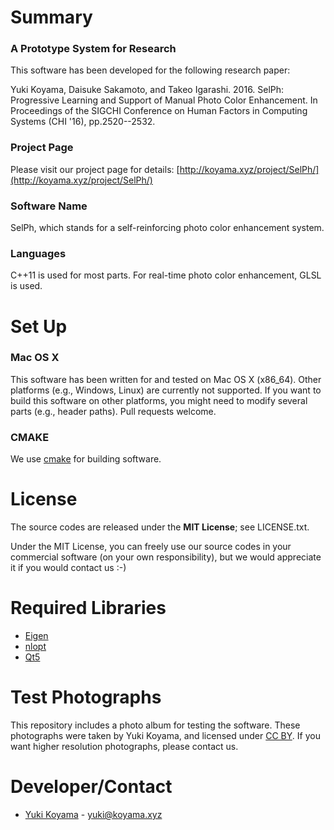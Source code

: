 # Summary #
### A Prototype System for Research ###
This software has been developed for the following research paper: 

Yuki Koyama, Daisuke Sakamoto, and Takeo Igarashi. 2016. SelPh: Progressive Learning and Support of Manual Photo Color Enhancement. In Proceedings of the SIGCHI Conference on Human Factors in Computing Systems (CHI '16), pp.2520--2532.

### Project Page ###
Please visit our project page for details: [http://koyama.xyz/project/SelPh/](http://koyama.xyz/project/SelPh/)

### Software Name ###
SelPh, which stands for a self-reinforcing photo color enhancement system.

### Languages ###
C++11 is used for most parts. For real-time photo color enhancement, GLSL is used.

# Set Up #
### Mac OS X ###
This software has been written for and tested on Mac OS X (x86_64). Other platforms (e.g., Windows, Linux) are currently not supported. If you want to build this software on other platforms, you might need to modify several parts (e.g., header paths). Pull requests welcome.

### CMAKE ###
We use [cmake](https://cmake.org/) for building software.

# License #
The source codes are released under the **MIT License**; see LICENSE.txt.

Under the MIT License, you can freely use our source codes in your commercial software (on your own responsibility), but we would appreciate it if you would contact us :-)

# Required Libraries #
* [Eigen](http://eigen.tuxfamily.org/)
* [nlopt](http://ab-initio.mit.edu/wiki/index.php/NLopt)
* [Qt5](http://doc.qt.io/qt-5/)

# Test Photographs #
This repository includes a photo album for testing the software. These photographs were taken by Yuki Koyama, and licensed under [CC BY](https://creativecommons.org/licenses/by/4.0/). If you want higher resolution photographs, please contact us.

# Developer/Contact #
* [Yuki Koyama](http://koyama.xyz/) - [yuki@koyama.xyz](mailto:yuki@koyama.xyz)